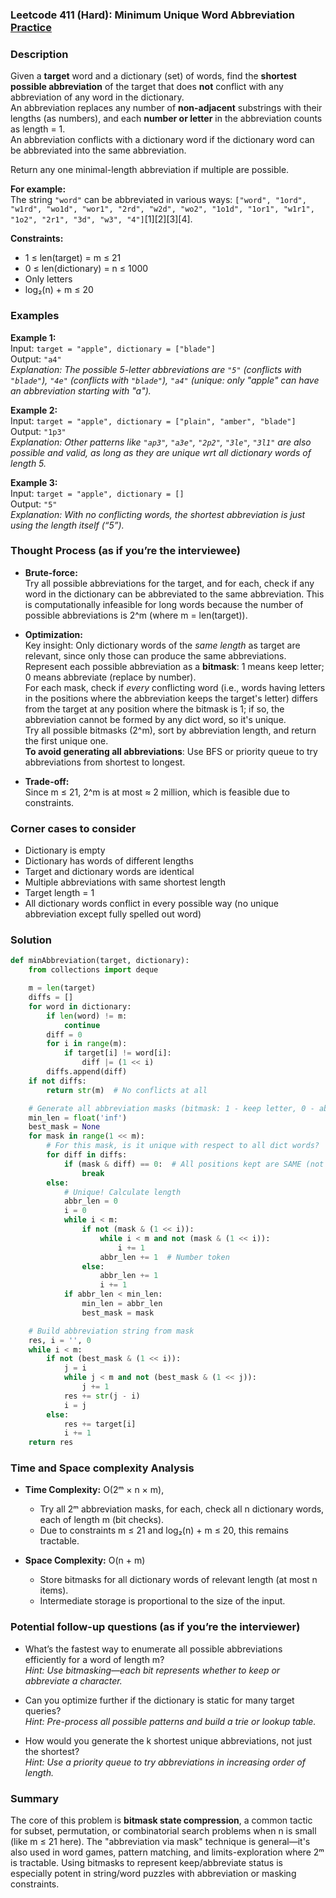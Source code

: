 ### Leetcode 411 (Hard): Minimum Unique Word Abbreviation [Practice](https://leetcode.com/problems/minimum-unique-word-abbreviation)

### Description  
Given a **target** word and a dictionary (set) of words, find the **shortest possible abbreviation** of the target that does **not** conflict with any abbreviation of any word in the dictionary.  
An abbreviation replaces any number of **non-adjacent** substrings with their lengths (as numbers), and each **number or letter** in the abbreviation counts as length = 1.  
An abbreviation conflicts with a dictionary word if the dictionary word can be abbreviated into the same abbreviation.

Return any one minimal-length abbreviation if multiple are possible.

**For example:**  
The string `"word"` can be abbreviated in various ways: `["word", "1ord", "w1rd", "wo1d", "wor1", "2rd", "w2d", "wo2", "1o1d", "1or1", "w1r1", "1o2", "2r1", "3d", "w3", "4"]`[1][2][3][4].

**Constraints:**  
- 1 ≤ len(target) = m ≤ 21  
- 0 ≤ len(dictionary) = n ≤ 1000  
- Only letters  
- log₂(n) + m ≤ 20  

### Examples  

**Example 1:**  
Input: `target = "apple", dictionary = ["blade"]`  
Output: `"a4"`  
*Explanation: The possible 5-letter abbreviations are `"5"` (conflicts with `"blade"`), `"4e"` (conflicts with `"blade"`), `"a4"` (unique: only "apple" can have an abbreviation starting with "a").*

**Example 2:**  
Input: `target = "apple", dictionary = ["plain", "amber", "blade"]`  
Output: `"1p3"`  
*Explanation: Other patterns like `"ap3"`, `"a3e"`, `"2p2"`, `"3le"`, `"3l1"` are also possible and valid, as long as they are unique wrt all dictionary words of length 5.*

**Example 3:**  
Input: `target = "apple", dictionary = []`  
Output: `"5"`  
*Explanation: With no conflicting words, the shortest abbreviation is just using the length itself (“5”).*

### Thought Process (as if you’re the interviewee)

- **Brute-force:**  
  Try all possible abbreviations for the target, and for each, check if any word in the dictionary can be abbreviated to the same abbreviation. This is computationally infeasible for long words because the number of possible abbreviations is 2^m (where m = len(target)).

- **Optimization:**  
  Key insight: Only dictionary words of the *same length* as target are relevant, since only those can produce the same abbreviations.  
  Represent each possible abbreviation as a **bitmask**: 1 means keep letter; 0 means abbreviate (replace by number).  
  For each mask, check if *every* conflicting word (i.e., words having letters in the positions where the abbreviation keeps the target's letter) differs from the target at any position where the bitmask is 1; if so, the abbreviation cannot be formed by any dict word, so it's unique.  
  Try all possible bitmasks (2^m), sort by abbreviation length, and return the first unique one.  
  **To avoid generating all abbreviations**: Use BFS or priority queue to try abbreviations from shortest to longest.

- **Trade-off:**  
  Since m ≤ 21, 2^m is at most ≈ 2 million, which is feasible due to constraints.

### Corner cases to consider  
- Dictionary is empty  
- Dictionary has words of different lengths  
- Target and dictionary words are identical  
- Multiple abbreviations with same shortest length  
- Target length = 1  
- All dictionary words conflict in every possible way (no unique abbreviation except fully spelled out word)

### Solution

```python
def minAbbreviation(target, dictionary):
    from collections import deque

    m = len(target)
    diffs = []
    for word in dictionary:
        if len(word) != m:
            continue
        diff = 0
        for i in range(m):
            if target[i] != word[i]:
                diff |= (1 << i)
        diffs.append(diff)
    if not diffs:
        return str(m)  # No conflicts at all

    # Generate all abbreviation masks (bitmask: 1 - keep letter, 0 - abbreviate)
    min_len = float('inf')
    best_mask = None
    for mask in range(1 << m):
        # For this mask, is it unique with respect to all dict words?
        for diff in diffs:
            if (mask & diff) == 0:  # All positions kept are SAME (not unique)
                break
        else:
            # Unique! Calculate length
            abbr_len = 0
            i = 0
            while i < m:
                if not (mask & (1 << i)):
                    while i < m and not (mask & (1 << i)):
                        i += 1
                    abbr_len += 1  # Number token
                else:
                    abbr_len += 1
                    i += 1
            if abbr_len < min_len:
                min_len = abbr_len
                best_mask = mask

    # Build abbreviation string from mask
    res, i = '', 0
    while i < m:
        if not (best_mask & (1 << i)):
            j = i
            while j < m and not (best_mask & (1 << j)):
                j += 1
            res += str(j - i)
            i = j
        else:
            res += target[i]
            i += 1
    return res
```

### Time and Space complexity Analysis  

- **Time Complexity:** O(2ᵐ × n × m), 
  - Try all 2ᵐ abbreviation masks, for each, check all n dictionary words, each of length m (bit checks).
  - Due to constraints m ≤ 21 and log₂(n) + m ≤ 20, this remains tractable.

- **Space Complexity:** O(n + m)
  - Store bitmasks for all dictionary words of relevant length (at most n items).
  - Intermediate storage is proportional to the size of the input.

### Potential follow-up questions (as if you’re the interviewer)  

- What’s the fastest way to enumerate all possible abbreviations efficiently for a word of length m?  
  *Hint: Use bitmasking—each bit represents whether to keep or abbreviate a character.*

- Can you optimize further if the dictionary is static for many target queries?  
  *Hint: Pre-process all possible patterns and build a trie or lookup table.*

- How would you generate the k shortest unique abbreviations, not just the shortest?  
  *Hint: Use a priority queue to try abbreviations in increasing order of length.*

### Summary
The core of this problem is **bitmask state compression**, a common tactic for subset, permutation, or combinatorial search problems when n is small (like m ≤ 21 here). The "abbreviation via mask" technique is general—it's also used in word games, pattern matching, and limits-exploration where 2ᵐ is tractable. Using bitmasks to represent keep/abbreviate status is especially potent in string/word puzzles with abbreviation or masking constraints.